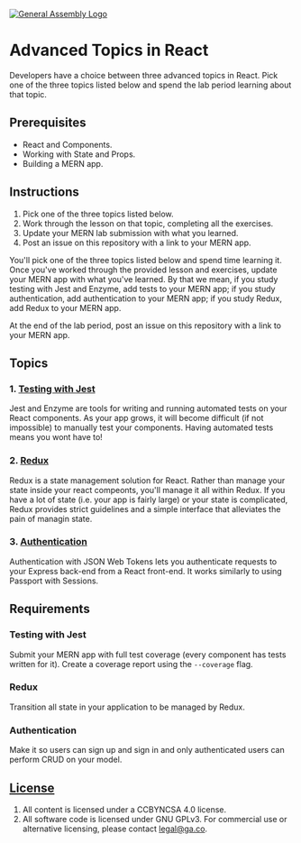 [![General Assembly Logo](https://camo.githubusercontent.com/1a91b05b8f4d44b5bbfb83abac2b0996d8e26c92/687474703a2f2f692e696d6775722e636f6d2f6b6538555354712e706e67)](https://generalassemb.ly/education/web-development-immersive)

# Advanced Topics in React

Developers have a choice between three advanced topics in React. Pick one of the
three topics listed below and spend the lab period learning about that topic.

## Prerequisites

- React and Components.
- Working with State and Props.
- Building a MERN app.

## Instructions

1. Pick one of the three topics listed below.
1. Work through the lesson on that topic, completing all the exercises.
1. Update your MERN lab submission with what you learned.
1. Post an issue on this repository with a link to your MERN app.

You'll pick one of the three topics listed below and spend time learning it. Once you've worked through the provided lesson and exercises, update your MERN app with what you've learned. By that we mean, if you study testing with Jest and Enzyme, add tests to your MERN app; if you study authentication, add authentication to your MERN app; if you study Redux, add Redux to your MERN app.

At the end of the lab period, post an issue on this repository with a link to your MERN app.

## Topics

### 1. [Testing with Jest](https://git.generalassemb.ly/dc-wdi-react-redux/testing-in-react-with-jest-enzyme)

Jest and Enzyme are tools for writing and running automated tests on your React
components. As your app grows, it will become difficult (if not impossible) to
manually test your components. Having automated tests means you wont have to!

### 2. [Redux](https://git.generalassemb.ly/dc-wdi-react-redux/react-redux)

Redux is a state management solution for React. Rather than manage your state
inside your react compeonts, you'll manage it all within Redux. If you have a
lot of state (i.e. your app is fairly large) or your state is complicated, Redux
provides strict guidelines and a simple interface that alleviates the pain of
managin state.

### 3. [Authentication](https://git.generalassemb.ly/dc-wdi-react-redux/react-jwt-authentication)

Authentication with JSON Web Tokens lets you authenticate requests to your
Express back-end from a React front-end. It works similarly to using Passport with Sessions.

## Requirements

### Testing with Jest

Submit your MERN app with full test coverage (every component has tests written
for it). Create a coverage report using the `--coverage` flag.

### Redux

Transition all state in your application to be managed by Redux.

### Authentication

Make it so users can sign up and sign in and only authenticated users can perform CRUD on your model.

## [License](LICENSE)

1. All content is licensed under a CC­BY­NC­SA 4.0 license.
1. All software code is licensed under GNU GPLv3. For commercial use or
   alternative licensing, please contact legal@ga.co.
